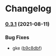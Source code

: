 # Changelog

### [0.3.1](https://www.github.com/bharathkkb/test-monorepo-bp-2/compare/gke-blueprint-v0.3.0...gke-blueprint-v0.3.1) (2021-08-11)


### Bug Fixes

* gke ([b9c8dbf](https://www.github.com/bharathkkb/test-monorepo-bp-2/commit/b9c8dbf4ec799c2316a2c985225c9af0d302c3f5))
